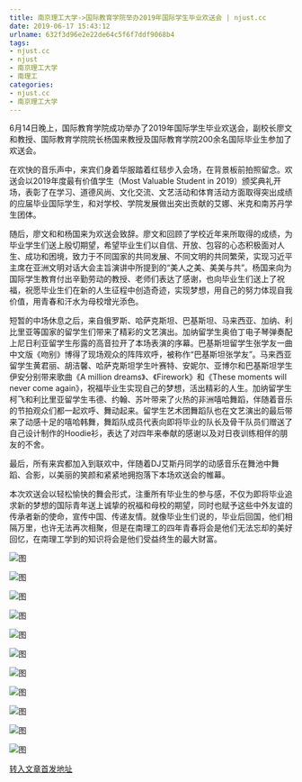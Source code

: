 ```yaml
---
title: 南京理工大学->国际教育学院举办2019年国际学生毕业欢送会 | njust.cc
date: 2019-06-17 15:43:12
urlname: 632f3d96e2e22de64c5f6f7ddf9068b4
tags: 
- njust.cc
- njust
- 南京理工大学
- 南理工
categories:
- njust.cc
- 南京理工大学
---
```



6月14日晚上，国际教育学院成功举办了2019年国际学生毕业欢送会，副校长廖文和教授、国际教育学院院长杨国来教授及国际教育学院200余名国际毕业生参加了欢送会。

在欢快的音乐声中，来宾们身着华服踏着红毯步入会场，在背景板前拍照留念。欢送会以2019年度最有价值学生（Most Valuable Student in 2019）颁奖典礼开场，表彰了在学习、道德风尚、文化交流、文艺活动和体育活动方面取得突出成绩的应届毕业国际学生，和对学校、学院发展做出突出贡献的艾娜、米克和南苏丹学生团体。

随后，廖文和和杨国来为欢送会致辞。廖文和回顾了学校近年来所取得的成绩，为毕业学生们送上殷切期望，希望毕业生们以自信、开放、包容的心态积极面对人生、成功和困境，致力于不同国家的共同发展、不同文明的共同繁荣，实现习近平主席在亚洲文明对话大会主旨演讲中所提到的“美人之美、美美与共”。杨国来向为国际学生教育付出辛勤劳动的教授、老师们表达了感谢，也向毕业生们送上了祝福，祝愿毕业生们在新的人生征程中创造奇迹，实现梦想，用自己的努力体现自我价值，用青春和汗水为母校增光添色。

短暂的中场休息之后，来自俄罗斯、哈萨克斯坦、巴基斯坦、马来西亚、加纳、利比里亚等国家的留学生们带来了精彩的文艺演出。加纳留学生奥伯丁电子琴弹奏配上尼日利亚留学生彤露的高音拉开了本场表演的序幕。巴基斯坦留学生张学友一曲中文版《吻别》博得了现场观众的阵阵欢呼，被称作“巴基斯坦张学友”。马来西亚留学生黄君丽、胡洁馨、哈萨克斯坦学生叶赛特、安妮尔、亚博尔和巴基斯坦学生伊安分别带来歌曲《A million dreams》、《Firework》和《These moments will never come again》，祝福毕业生实现自己的梦想，活出精彩的人生。加纳留学生柯飞和利比里亚留学生韦德、约翰、苏叶带来了火热的非洲嘻哈舞蹈，伴随着音乐的节拍观众们都一起欢呼、舞动起来。留学生艺术团舞蹈队也在文艺演出的最后带来了动感十足的嘻哈韩舞，舞蹈队成员代表向即将毕业的队长及骨干队员们赠送了自己设计制作的Hoodie衫，表达了对四年来奉献的感谢以及对日夜训练相伴的朋友的不舍。

最后，所有来宾都加入到联欢中，伴随着DJ艾斯丹同学的动感音乐在舞池中舞蹈、合影，以美丽的笑颜和紧紧地拥抱落下本场欢送会的帷幕。

本次欢送会以轻松愉快的舞会形式，注重所有毕业生的参与感，不仅为即将毕业追求新的梦想的国际青年送上诚挚的祝福和母校的期望，同时也赋予这些中外友谊的传承者新的使命，宣传中国、传递友情。就像毕业生们说的，毕业后回国，他们相隔万里，也许无法再次相聚，但是在南理工的四年青春将会是他们无法忘却的美好回忆，在南理工学到的知识将会是他们受益终生的最大财富。



![图](http://zs.njust.edu.cn/_upload/article/images/a3/37/8804346e4b42815b10b953ed5e60/65c35b9b-6b82-463c-bf6d-88d4be3ed8fc.jpg)

![图](http://zs.njust.edu.cn/_upload/article/images/a3/37/8804346e4b42815b10b953ed5e60/1898e56c-35b1-4ef9-ae65-203172dc3751.jpg)

![图](http://zs.njust.edu.cn/_upload/article/images/a3/37/8804346e4b42815b10b953ed5e60/9b1db93e-b787-40f4-bf02-017ffe4ed137.jpg)

![图](http://zs.njust.edu.cn/_upload/article/images/a3/37/8804346e4b42815b10b953ed5e60/84614f11-2079-497c-a6cd-77912cea9682.jpg)

![图](http://zs.njust.edu.cn/_upload/article/images/a3/37/8804346e4b42815b10b953ed5e60/d61004d1-89b2-401c-a0cf-e5c7d58069ce.jpg)

![图](http://zs.njust.edu.cn/_upload/article/images/a3/37/8804346e4b42815b10b953ed5e60/eef56f6f-2b06-478c-bd02-14c5b30277a1.jpg)

![图](http://zs.njust.edu.cn/_upload/article/images/a3/37/8804346e4b42815b10b953ed5e60/11c50c92-460f-4901-a001-96b86c33043b.jpg)

![图](http://zs.njust.edu.cn/_upload/article/images/a3/37/8804346e4b42815b10b953ed5e60/0321c6d7-78ce-4021-8c75-8e8224bd93ad.jpg)

![图](http://zs.njust.edu.cn/_upload/article/images/a3/37/8804346e4b42815b10b953ed5e60/bada532d-e824-46c5-89b5-9218817254ea.jpg)

![图](http://zs.njust.edu.cn/_upload/article/images/a3/37/8804346e4b42815b10b953ed5e60/269c9fe6-8286-47f4-b871-9e6fe996ee1d.jpg)

![图](http://zs.njust.edu.cn/_upload/article/images/a3/37/8804346e4b42815b10b953ed5e60/bd4d1d10-b8f6-4de2-9d07-1a00279d5a08.jpg)

[转入文章首发地址](http://zs.njust.edu.cn/1c/ce/c4621a203982/page.htm)